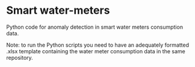 # Smart water-meters

Python code for anomaly detection in smart water meters consumption data.

Note: to run the Python scripts you need to have an adequately formatted .xlsx template containing the water meter consumption data in the same repository.
